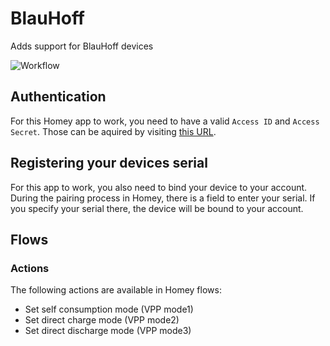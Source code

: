 # BlauHoff

Adds support for BlauHoff devices

![Workflow](https://github.com/sorted-bits/com.sortedbits.blauhoff/actions/workflows/node.js.yml/badge.svg)

## Authentication
For this Homey app to work, you need to have a valid `Access ID` and `Access Secret`. Those can be aquired by visiting [this URL](https://sortedbits.com).

## Registering your devices serial
For this app to work, you also need to bind your device to your account. During the pairing process in Homey, there is a field to enter your serial. If you specify your serial there, the device will be bound to your account.

## Flows
### Actions
The following actions are available in Homey flows:

- Set self consumption mode (VPP mode1)
- Set direct charge mode (VPP mode2)
- Set direct discharge mode (VPP mode3)

